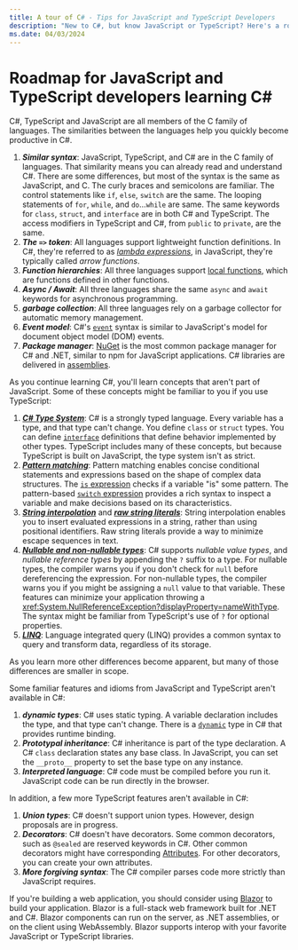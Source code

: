 ```yaml
---
title: A tour of C# - Tips for JavaScript and TypeScript Developers
description: "New to C#, but know JavaScript or TypeScript? Here's a roadmap of what's familiar, features in C# that aren't in JavaScript or TypeScript, and alternatives for features you use that aren't in C#"
ms.date: 04/03/2024
---
```

# Roadmap for JavaScript and TypeScript developers learning C\#

C#, TypeScript and JavaScript are all members of the C family of languages. The similarities between the languages help you quickly become productive in C#.

1. ***Similar syntax***: JavaScript, TypeScript, and C# are in the C family of languages. That similarity means you can already read and understand C#. There are some differences, but most of the syntax is the same as JavaScript, and C. The curly braces and semicolons are familiar. The control statements like `if`, `else`, `switch` are the same. The looping statements of `for`, `while`, and `do`...`while` are same. The same keywords for `class`, `struct`, and `interface` are in both C# and TypeScript. The access modifiers in TypeScript and C#, from `public` to `private`, are the same.
1. ***The `=>` token***: All languages support lightweight function definitions. In C#, they're referred to as [*lambda expressions*](../language-reference/operators/lambda-expressions.md), in JavaScript, they're typically called *arrow functions*.
1. ***Function hierarchies***: All three languages support [local functions](../programming-guide/classes-and-structs/local-functions.md), which are functions defined in other functions.
1. ***Async / Await***: All three languages share the same `async` and `await` keywords for asynchronous programming.
1. ***garbage collection***: All three languages rely on a garbage collector for automatic memory management.
1. ***Event model***: C#'s [`event`](../events-overview.md) syntax is similar to JavaScript's model for document object model (DOM) events.
1. ***Package manager***: [NuGet](https://nuget.org) is the most common package manager for C# and .NET, similar to npm for JavaScript applications. C# libraries are delivered in [assemblies](../../standard/assembly/index.md).

As you continue learning C#, you'll learn concepts that aren't part of JavaScript. Some of these concepts might be familiar to you if you use TypeScript:

1. [***C# Type System***](../fundamentals/types/index.md): C# is a strongly typed language. Every variable has a type, and that type can't change. You define `class` or `struct` types. You can define [`interface`](../fundamentals/types/interfaces.md) definitions that define behavior implemented by other types. TypeScript includes many of these concepts, but because TypeScript is built on JavaScript, the type system isn't as strict.
1. [***Pattern matching***](../fundamentals/functional/pattern-matching.md): Pattern matching enables concise conditional statements and expressions based on the shape of complex data structures. The [`is` expression](../language-reference/operators/is.md) checks if a variable "is" some pattern. The pattern-based [`switch` expression](../language-reference/operators/switch-expression.md) provides a rich syntax to inspect a variable and make decisions based on its characteristics.
1. [***String interpolation***](../language-reference/tokens/interpolated.md) and [***raw string literals***](../language-reference/builtin-types/reference-types.md#string-literals): String interpolation enables you to insert evaluated expressions in a string, rather than using positional identifiers. Raw string literals provide a way to minimize escape sequences in text.
1. [***Nullable and non-nullable types***](../nullable-references.md): C# supports *nullable value types*, and *nullable reference types* by appending the `?` suffix to a type. For nullable types, the compiler warns you if you don't check for `null` before dereferencing the expression. For non-nullable types, the compiler warns you if you might be assigning a `null` value to that variable. These features can minimize your application throwing a <xref:System.NullReferenceException?displayProperty=nameWithType>. The syntax might be familiar from TypeScript's use of `?` for optional properties.
1. [***LINQ***](../linq/index.md): Language integrated query (LINQ) provides a common syntax to query and transform data, regardless of its storage.

As you learn more other differences become apparent, but many of those differences are smaller in scope.

Some familiar features and idioms from JavaScript and TypeScript aren't available in C#:

1. ***dynamic types***: C# uses static typing. A variable declaration includes the type, and that type can't change. There is a [`dynamic`](../language-reference/builtin-types/reference-types.md#the-dynamic-type) type in C# that provides runtime binding.
1. ***Prototypal inheritance***: C# inheritance is part of the type declaration. A C# `class` declaration states any base class. In JavaScript, you can set the `__proto__` property to set the base type on any instance.
1. ***Interpreted language***: C# code must be compiled before you run it. JavaScript code can be run directly in the browser.

In addition, a few more TypeScript features aren't available in C#:

1. ***Union types***: C# doesn't support union types. However, design proposals are in progress.
1. ***Decorators***: C# doesn't have decorators. Some common decorators, such as `@sealed` are reserved keywords in C#. Other common decorators might have corresponding [Attributes](../language-reference/attributes/general.md). For other decorators, you can create your own attributes.
1. ***More forgiving syntax***: The C# compiler parses code more strictly than JavaScript requires.

If you're building a web application, you should consider using [Blazor](/aspnet/core/blazor/index.md) to build your application. Blazor is a full-stack web framework built for .NET and C#. Blazor components can run on the server, as .NET assemblies, or on the client using WebAssembly. Blazor supports interop with your favorite JavaScript or TypeScript libraries.
